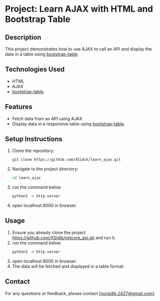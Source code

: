 # Project: Learn AJAX with HTML and Bootstrap Table

## Description
This project demonstrates how to use AJAX to call an API and display the data in a table using [bootstrap-table](https://bootstrap-table.com/).

## Technologies Used
- HTML
- AJAX
- [bootstrap-table](https://bootstrap-table.com/).

## Features
- Fetch data from an API using AJAX
- Display data in a responsive table using [bootstrap-table](https://bootstrap-table.com/).

## Setup Instructions    
1. Clone the repository:
    ```bash
    git clone https://github.com/XSidik/learn_ajax.git
    ```
2. Navigate to the project directory:
    ```bash
    cd learn_ajax
    ```
3. run the command below
    ```bash
    python3 -m http.server
    ```
4. open localhost:8000 in browser.

## Usage
1. Ensure you already clone the project https://github.com/XSidik/netcore_api.git and run it.
2. run the command below
    ```bash
    python3 -m http.server
    ```
3. open localhost:8000 in browser.
4. The data will be fetched and displayed in a table format.

## Contact
For any questions or feedback, please contact [nursidik.2427@gmail.com].